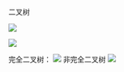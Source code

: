 二叉树

![](i/b1ac67ee-bf43-4ff5-9eea-e6750ae6a673.png)

![](i/f05d7a98-aa55-4001-8fa8-cdcb7c781b89.png)


完全二叉树：
![](i/e2d8fb74-6864-4131-be3e-3b0c348da685.png)
非完全二叉树
![](i/5fc15508-6f97-4636-9e50-8d82f15f24bf.png)